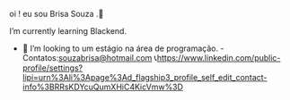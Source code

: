 oi ! eu  sou  Brisa Souza .👋 


I’m currently learning  Blackend.

- 👯 I’m looking to  um estágio na  área de programação.
-Contatos:souzabrisa@hotmail.com
📞https://www.linkedin.com/public-profile/settings?lipi=urn%3Ali%3Apage%3Ad_flagship3_profile_self_edit_contact-info%3BRRsKDYcuQumXHiC4KicVmw%3D

